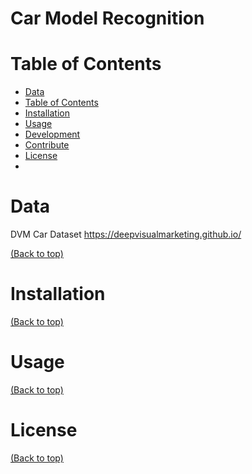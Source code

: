 # Car Model Recognition

# Table of Contents

- [Data](#data)
- [Table of Contents](#table-of-contents)
- [Installation](#installation)
- [Usage](#usage)
- [Development](#development)
- [Contribute](#contribute)
- [License](#license)
- 
# Data
DVM Car Dataset
https://deepvisualmarketing.github.io/

[(Back to top)](#table-of-contents)

# Installation
[(Back to top)](#table-of-contents)

# Usage
[(Back to top)](#table-of-contents)

# License
[(Back to top)](#table-of-contents)
